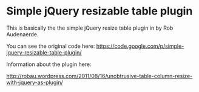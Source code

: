 Simple jQuery resizable table plugin
=============================

This is basically the the simple jQuery resize table plugin in by Rob Audenaerde.

You can see the original code here:
https://code.google.com/p/simple-jquery-resizable-table-plugin/

Information about the plugin here:

http://robau.wordpress.com/2011/08/16/unobtrusive-table-column-resize-with-jquery-as-plugin/

